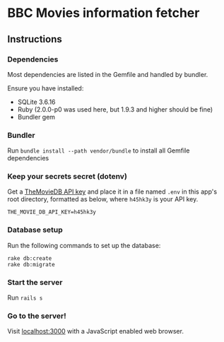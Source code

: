 BBC Movies information fetcher
==============================

Instructions
------------

### Dependencies

Most dependencies are listed in the Gemfile and handled by bundler.

Ensure you have installed:

* SQLite 3.6.16
* Ruby (2.0.0-p0 was used here, but 1.9.3 and higher should be fine)
* Bundler gem

### Bundler

  Run `bundle install --path vendor/bundle` to install all Gemfile dependencies

### Keep your secrets secret (dotenv)

Get a [TheMovieDB API key][2] and place it in a file named `.env` in this app's root directory, formatted as below, where `h45hk3y` is your API key.

    THE_MOVIE_DB_API_KEY=h45hk3y

### Database setup

Run the following commands to set up the database:

    rake db:create
    rake db:migrate

### Start the server

  Run `rails s`

### Go to the server!

Visit [localhost:3000][3] with a JavaScript enabled web browser.

[1]: http://www.bbc.co.uk/tv/programmes/formats/films/player/episodes.json (BBC movies JSON response)
[2]: http:://www.themoviedb.org/ (Movie DB)
[3]: http://localhost:3000/ (Your machine, port 3000)

